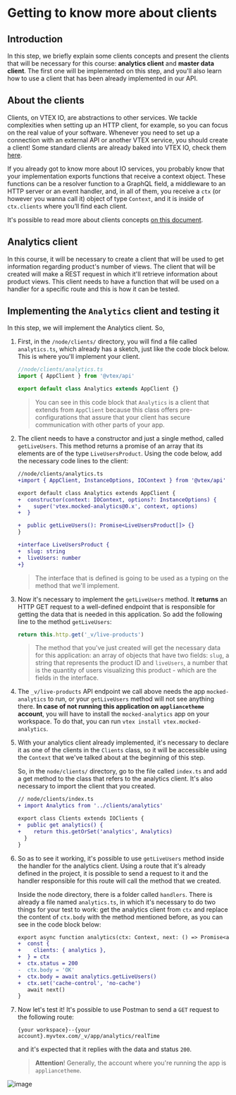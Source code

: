 # Getting to know more about clients

## Introduction

In this step, we briefly explain some clients concepts and present the clients that will be necessary for this course: **analytics client** and **master data client**. The first one will be implemented on this step, and you'll also learn how to use a client that has been already implemented in our API.

## About the clients

Clients, on VTEX IO, are abstractions to other services. We tackle complexities when setting up an HTTP client, for example, so you can focus on the real value of your software. Whenever you need to set up a connection with an external API or another VTEX service, you should create a client! Some standard clients are already baked into VTEX IO, check them [here](https://github.com/vtex/node-vtex-api/blob/ccf4d8f8d3208007c4bfd558baf979df8d825af8/src/clients/IOClients.ts).

If you already got to know more about IO services, you probably know that your implementation exports functions that receive a context object. These functions can be a resolver function to a GraphQL field, a middleware to an HTTP server or an event handler, and, in all of them, you receive a `ctx` (or however you wanna call it) object of type `Context`, and it is inside of `ctx.clients` where you’ll find each client.

It's possible to read more about clients concepts [on this document](https://www.notion.so/How-to-use-and-create-Clients-on-VTEX-IO-3598e97a761645e0befdac84a32f339d).

## Analytics client

In this course, it will be necessary to create a client that will be used to get information regarding product's number of views. The client that will be created will make a REST request in which it'll retrieve information about product views. This client needs to have a function that will be used on a handler for a specific route and this is how it can be tested.

## Implementing the `Analytics` client and testing it

In this step, we will implement the Analytics client. So,

1. First, in the `/node/clients/` directory, you will find a file called `analytics.ts`, which already has a sketch, just like the code block below. This is where you'll implement your client.

   ```ts
   //node/clients/analytics.ts
   import { AppClient } from '@vtex/api'

   export default class Analytics extends AppClient {}
   ```

   > You can see in this code block that `Analytics` is a client that extends from `AppClient` because this class offers pre-configurations that assure that your client has secure communication with other parts of your app.

2. The client needs to have a constructor and just a single method, called `getLiveUsers`. This method returns a promise of an array that its elements are of the type `LiveUsersProduct`. Using the code below, add the necessary code lines to the client:

   ```diff
   //node/clients/analytics.ts
   +import { AppClient, InstanceOptions, IOContext } from '@vtex/api'

   export default class Analytics extends AppClient {
   +  constructor(context: IOContext, options?: InstanceOptions) {
   +    super('vtex.mocked-analytics@0.x', context, options)
   +  }

   +  public getLiveUsers(): Promise<LiveUsersProduct[]> {}
   }

   +interface LiveUsersProduct {
   +  slug: string
   +  liveUsers: number
   +}
   ```

   > The interface that is defined is going to be used as a typing on the method that we'll implement.

3. Now it's necessary to implement the `getLiveUsers` method. It **returns** an HTTP GET request to a well-defined endpoint that is responsible for getting the data that is needed in this application. So add the following line to the method `getLiveUsers`:

   ```ts
   return this.http.get('_v/live-products')
   ```

   > The method that you've just created will get the necessary data for this application: an array of objects that have two fields: `slug`, a string that represents the product ID and `liveUsers`, a number that is the quantity of users visualizing this product - which are the fields in the interface.

4. The `_v/live-products` API endpoint we call above needs the app `mocked-analytics` to run, or your `getLiveUsers` method will not see anything there. **In case of not running this application on `appliancetheme` account**, you will have to install the `mocked-analytics` app on your workspace. To do that, you can run `vtex install vtex.mocked-analytics`.

5. With your analytics client already implemented, it's necessary to declare it as one of the clients in the `Clients` class, so it will be accessible using the `Context` that we've talked about at the beginning of this step.

   So, in the `node/clients/` directory, go to the file called `index.ts` and add a get method to the class that refers to the analytics client. It's also necessary to import the client that you created.

   ```diff
   // node/clients/index.ts
   + import Analytics from '../clients/analytics'

   export class Clients extends IOClients {
   +  public get analytics() {
   +    return this.getOrSet('analytics', Analytics)
     }
   }
   ```

6. So as to see it working, it's possible to use `getLiveUsers` method inside the handler for the analytics client. Using a route that it's already defined in the project, it is possible to send a request to it and the handler responsible for this route will call the method that we created.

   Inside the node directory, there is a folder called `handlers`. There is already a file named `analytics.ts`, in which it's necessary to do two things for your test to work: get the analytics client from `ctx` and replace the content of `ctx.body` with the method mentioned before, as you can see in the code block below:

   ```diff
   export async function analytics(ctx: Context, next: () => Promise<any>) {
   +  const {
   +    clients: { analytics },
   +  } = ctx
   +  ctx.status = 200
   -  ctx.body = 'OK'
   +  ctx.body = await analytics.getLiveUsers()
   +  ctx.set('cache-control', 'no-cache')
      await next()
   }
   ```

7. Now let's test it! It's possible to use Postman to send a `GET` request to the following route:

   `{your workspace}--{your account}.myvtex.com/_v/app/analytics/realTime`

   and it's expected that it replies with the data and status `200`.

   > **Attention**! Generally, the account where you're running the app is `appliancetheme`.

![image](https://user-images.githubusercontent.com/19495917/84827089-53c00780-affa-11ea-857f-fdcba0fef7c2.png)
